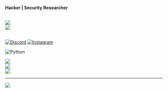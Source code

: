 **Hacker | Security Researcher**


<br>
<a href="https://tryhackme.com/p/g0dmax55">
<img src="https://tryhackme-badges.s3.amazonaws.com/g0dmax55.png" </img
</a> 
<br>
<a href="https://wigle.net">
<img src="https://wigle.net/bi/b6V_V5nKL5yQs0s2xMO7sQ.png"> </img
</a> 
<br>
<br>

[![Discord](https://img.shields.io/badge/Discord-%237289DA.svg?logo=discord&logoColor=white)](https://github.com/g0dmax55/threadx-discord-invitation-link.git) [![Instagram](https://img.shields.io/badge/Instagram-%23E4405F.svg?logo=Instagram&logoColor=white)](https://instagram.com/g0dmax55) 


![Python](https://img.shields.io/badge/python-3670A0?style=for-the-badge&logo=python&logoColor=ffdd54)

![](https://github-readme-stats.vercel.app/api?username=g0dmax55&theme=dark&hide_border=false&include_all_commits=true&count_private=true)<br/>
![](https://github-readme-streak-stats.herokuapp.com/?user=g0dmax55&theme=dark&hide_border=false)<br/>
![](https://github-readme-stats.vercel.app/api/top-langs/?username=g0dmax55&theme=dark&hide_border=false&include_all_commits=true&count_private=true&layout=compact)

---
[![](https://visitcount.itsvg.in/api?id=g0dmax55&icon=0&color=0)](https://visitcount.itsvg.in)
